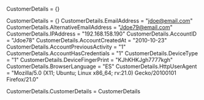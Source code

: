 CustomerDetails = {}


CustomerDetails = {}
CustomerDetails.EmailAddress = "jdoe@email.com"
CustomerDetails.AlternativeEmailAddress = "Jdoe79@email.com"
CustomerDetails.IPAddress = "192.168.158.190"
CustomerDetails.AccountID = "Jdoe78"
CustomerDetails.AccountCreatedAt = "2010-10-23"
CustomerDetails.AccountPreviousActivity = "1"
CustomerDetails.AccountHasCredentials = "1"
CustomerDetails.DeviceType = "1"
CustomerDetails.DeviceFingerPrint = "KJhKHKJgh7777kgh"
CustomerDetails.BrowserLanguage = "ES"
CustomerDetails.HttpUserAgent = "Mozilla/5.0 (X11; Ubuntu; Linux x86_64; rv:21.0) Gecko/20100101 Firefox/21.0"

CustomerDetails.CustomerDetails = CustomerDetails
